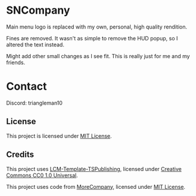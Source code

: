 # SNCompany

Main menu logo is replaced with my own, personal, high quality rendition.

Fines are removed. It wasn't as simple to remove the HUD popup, so I altered the text instead.

Might add other small changes as I see fit. This is really just for me and my friends.

# Contact

Discord: triangleman10 

## License

This project is licensed under [MIT License](https://github.com/Triangleman1/SNCompany/blob/main/LICENSE).

## Credits

This project uses [LCM-Template-TSPublishing](https://github.com/LethalCompanyModding/LCM-Template-TSPublishing), licensed under [Creative Commons CC0 1.0 Universal](https://github.com/LethalCompanyModding/LCM-Template-TSPublishing/blob/main/LICENSE.md).

This project uses code from [MoreCompany](https://github.com/notnotnotswipez/MoreCompany), licensed under [MIT License](https://github.com/notnotnotswipez/MoreCompany/blob/master/LICENSE).